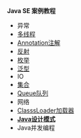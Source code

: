 
**Java SE 案例教程**
- 异常
- [多线程](https://github.com/13767004362/JavaTraining/tree/master/ThreadDemo)
- [Annotation注解](https://github.com/13767004362/JavaTraining/tree/master/AnnotationDemo)
- [反射](https://github.com/13767004362/JavaTraining/tree/master/ReflectionDemo)
- [枚举](https://github.com/13767004362/JavaTraining/tree/master/EnumDemo)
- [泛型](https://github.com/13767004362/JavaTraining/tree/master/GenericDemo)
- IO
- [集合](https://github.com/13767004362/JavaTraining/tree/master/CollectionDemo) 
- [Queue队列](https://github.com/13767004362/JavaTraining/tree/master/QueueDemo)
- 网络
- [ClasssLoader加载器](https://github.com/13767004362/JavaTraining/tree/master/ClassLoaderDemo)
- [**Java设计模式**](https://github.com/13767004362/JavaTraining/tree/master/JavaDesignDemo)
- Java并发编程


